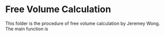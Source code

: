 # Free Volume Calculation

This folder is the procedure of free volume calculation by Jeremey Wong.
The main function is
